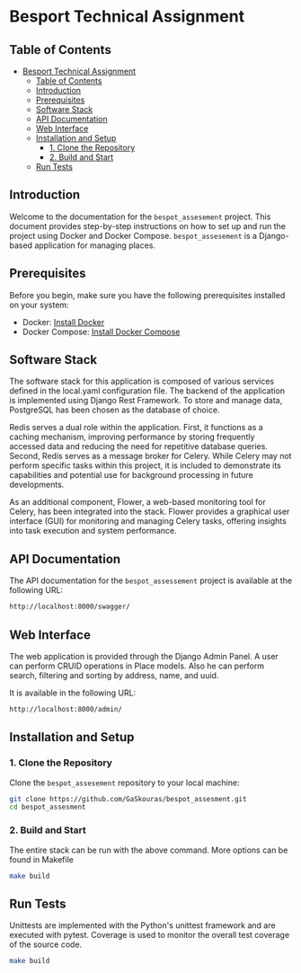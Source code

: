 

# Besport Technical Assignment


## Table of Contents

- [Besport Technical Assignment](#besport-technical-assignment)
  - [Table of Contents](#table-of-contents)
  - [Introduction](#introduction)
  - [Prerequisites](#prerequisites)
  - [Software Stack](#software-stack)
  - [API Documentation](#api-documentation)
  - [Web Interface](#web-interface)
  - [Installation and Setup](#installation-and-setup)
    - [1. Clone the Repository](#1-clone-the-repository)
    - [2. Build and Start](#2-build-and-start)
  - [Run Tests](#run-tests)

## Introduction

Welcome to the documentation for the `bespot_assesement` project. This document provides step-by-step instructions on how to set up and run the project using Docker and Docker Compose. `bespot_assesement` is a Django-based application for managing places.

## Prerequisites

Before you begin, make sure you have the following prerequisites installed on your system:

- Docker: [Install Docker](https://docs.docker.com/get-docker/)
- Docker Compose: [Install Docker Compose](https://docs.docker.com/compose/install/)

## Software Stack

The software stack for this application is composed of various services defined in the local.yaml configuration file. The backend of the application is implemented using Django Rest Framework. To store and manage data, PostgreSQL has been chosen as the database of choice.

Redis serves a dual role within the application. First, it functions as a caching mechanism, improving performance by storing frequently accessed data and reducing the need for repetitive database queries. Second, Redis serves as a message broker for Celery. While Celery may not perform specific tasks within this project, it is included to demonstrate its capabilities and potential use for background processing in future developments.

As an additional component, Flower, a web-based monitoring tool for Celery, has been integrated into the stack. Flower provides a graphical user interface (GUI) for monitoring and managing Celery tasks, offering insights into task execution and system performance.

## API Documentation

The API documentation for the `bespot_assessement` project is available at the following URL:

```bash
http://localhost:8000/swagger/
```

## Web Interface
The web application is provided through the Django Admin Panel. A user can perform CRUID operations in Place models. Also he can perform search, filtering and sorting by address, name, and uuid.

It is available in the following URL:

```bash
http://localhost:8000/admin/
```

## Installation and Setup

### 1. Clone the Repository

Clone the `bespot_assesement` repository to your local machine:

```bash
git clone https://github.com/GaSkouras/bespot_assesment.git
cd bespot_assesment
```

### 2. Build and Start

The entire stack can be run with the above command. More options can be found in Makefile

```bash
make build
```

## Run Tests

Unittests are implemented with the Python's unittest framework and are executed with pytest. Coverage is used to monitor the overall test coverage of the source code.

```bash
make build
```
